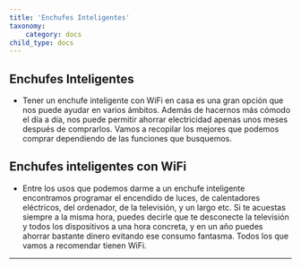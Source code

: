 ```yaml
---
title: 'Enchufes Inteligentes'
taxonomy:
    category: docs
child_type: docs
---
```


## Enchufes Inteligentes

* Tener un enchufe inteligente con WiFi en casa es una gran opción que nos puede ayudar en varios ámbitos. Además de hacernos más cómodo el día a día, nos puede permitir ahorrar electricidad apenas unos meses después de comprarlos. Vamos a recopilar los mejores que podemos comprar dependiendo de las funciones que busquemos.

## Enchufes inteligentes con WiFi

* Entre los usos que podemos darme a un enchufe inteligente encontramos programar el encendido de luces, de calentadores eléctricos, del ordenador, de la televisión, y un largo etc. Si te acuestas siempre a la misma hora, puedes decirle que te desconecte la televisión y todos los dispositivos a una hora concreta, y en un año puedes ahorrar bastante dinero evitando ese consumo fantasma. Todos los que vamos a recomendar tienen WiFi.

---

